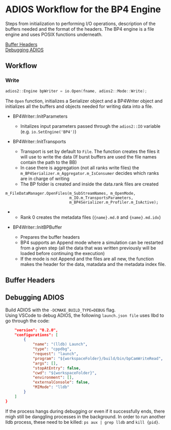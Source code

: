 # ADIOS Workflow for the BP4 Engine

Steps from initialization to performing I/O operations, description of the buffers needed and the format of the headers.
The BP4 engine is a file engine and uses POSIX functions underneath.

<a href="#Buffer Headers" /> Buffer Headers </a> <br/>
<a href="#Debugging ADIOS" /> Debugging ADIOS </a>

## Workflow

### Write

```c++
adios2::Engine bpWriter = io.Open(fname, adios2::Mode::Write);
```

The `Open` function, initializes a Serializer object and a BP4Writer object and initializes all the buffers and objects needed for writing data into a file.
  - BP4Writer::InitParameters 
      - Initalizes input parameters passed through the `adios2::IO` variable (e.g. `io.SetEngine('BP4')`)

  - BP4Writer::InitTransports 
      - Transport is set by default to `File`. The function creates the files it will use to write the data (If burst buffers are used the file names contain the path to the BB)
      - In case there is aggregation (not all ranks write files) the `m_BP4Serializer.m_Aggregator.m_IsConsumer` decides which ranks are in charge of writing
      - The BP folder is created and inside the data.rank files are created
```
m_FileDataManager.OpenFiles(m_SubStreamNames, m_OpenMode,
                            m_IO.m_TransportsParameters,
                            m_BP4Serializer.m_Profiler.m_IsActive);
```
  -
      - Rank 0 creates the metadata files (`{name}.md.0` and `{name}.md.idx`)

  - BP4Writer::InitBPBuffer
      - Prepares the buffer headers
      - BP4 supports an Append mode where a simulation can be restarted from a given step (all the data that was written previously will be loaded before continuing the execution)
      - If the mode is not Append and the files are all new, the function makes the header for the data, matadata and the metadata index file.


## Buffer Headers

## Debugging ADIOS

Build ADIOS with the `-DCMAKE_BUILD_TYPE=DEBUG` flag.<br/>
Using VSCode to debug ADIOS, the following `launch.json file` uses llbd to go through the code:
```json
    "version": "0.2.0",
    "configurations": [
        {
            "name": "(lldb) Launch",
            "type": "cppdbg",
            "request": "launch",
            "program": "${workspaceFolder}/build/bin/bpCamWriteRead",
            "args": [],
            "stopAtEntry": false,
            "cwd": "${workspaceFolder}",
            "environment": [],
            "externalConsole": false,
            "MIMode": "lldb"
        }
    ]
}
```

If the process hangs during debugging or even if it successfully ends, there migh still be danggling processes in the background. 
In order to run another lldb process, these need to be killed: `ps aux | grep lldb` and `kill {pid}`.

